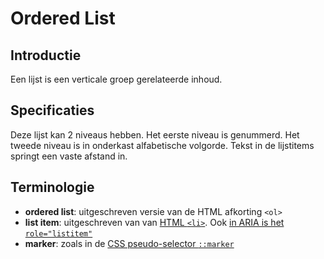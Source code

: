 # Ordered List

## Introductie

Een lijst is een verticale groep gerelateerde inhoud.

## Specificaties

Deze lijst kan 2 niveaus hebben. Het eerste niveau is genummerd. Het tweede niveau is in onderkast alfabetische volgorde. Tekst in de lijstitems springt een vaste afstand in.

## Terminologie

- **ordered list**: uitgeschreven versie van de HTML afkorting `<ol>`
- **list item**: uitgeschreven van van [HTML `<li>`](https://html.spec.whatwg.org/multipage/grouping-content.html#the-li-element). Ook [in ARIA is het `role="listitem"`](https://www.w3.org/TR/wai-aria-1.2/#listitem)
- **marker**: zoals in de [CSS pseudo-selector `::marker`](https://drafts.csswg.org/css-pseudo-4/#marker-pseudo)
